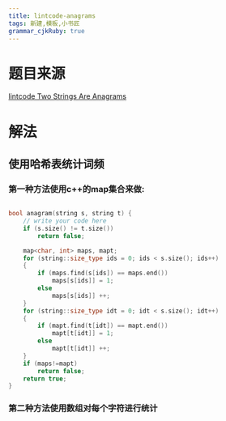 ```yaml
---
title: lintcode-anagrams
tags: 新建,模板,小书匠
grammar_cjkRuby: true
---
```


# 题目来源 

[ lintcode Two Strings Are Anagrams](http://www.lintcode.com/en/problem/two-strings-are-anagrams/)

# 解法
## 使用哈希表统计词频

### 第一种方法使用c++的map集合来做:
```cpp

bool anagram(string s, string t) {
	// write your code here
	if (s.size() != t.size())
		return false;

	map<char, int> maps, mapt;
	for (string::size_type ids = 0; ids < s.size(); ids++)
	{
		if (maps.find(s[ids]) == maps.end())
			maps[s[ids]] = 1;
		else
			maps[s[ids]] ++;
	}
	for (string::size_type idt = 0; idt < s.size(); idt++)
	{
		if (mapt.find(t[idt]) == mapt.end())
			mapt[t[idt]] = 1;
		else
			mapt[t[idt]] ++;
	}
	if (maps!=mapt)
		return false;
	return true;
}
```

### 第二种方法使用数组对每个字符进行统计
